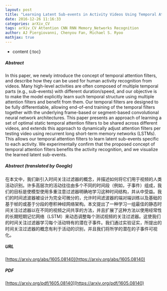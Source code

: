```yaml
---
layout: post
title: "Learning Latent Sub-events in Activity Videos Using Temporal Attention Filters"
date: 2016-12-26 11:16:33
categories: arXiv_CV
tags: arXiv_CV Attention CNN RNN Memory_Networks Recognition
author: AJ Piergiovanni, Chenyou Fan, Michael S. Ryoo
mathjax: true
---
```


* content
{:toc}

##### Abstract
In this paper, we newly introduce the concept of temporal attention filters, and describe how they can be used for human activity recognition from videos. Many high-level activities are often composed of multiple temporal parts (e.g., sub-events) with different duration/speed, and our objective is to make the model explicitly learn such temporal structure using multiple attention filters and benefit from them. Our temporal filters are designed to be fully differentiable, allowing end-of-end training of the temporal filters together with the underlying frame-based or segment-based convolutional neural network architectures. This paper presents an approach of learning a set of optimal static temporal attention filters to be shared across different videos, and extends this approach to dynamically adjust attention filters per testing video using recurrent long short-term memory networks (LSTMs). This allows our temporal attention filters to learn latent sub-events specific to each activity. We experimentally confirm that the proposed concept of temporal attention filters benefits the activity recognition, and we visualize the learned latent sub-events.

##### Abstract (translated by Google)
在本文中，我们新引入时间关注过滤器的概念，并描述如何将它们用于视频的人类活动识别。许多高层次的活动往往由多个不同的时间段（例如，子事件）组成，我们的目标是使模型使用多重注意过滤器明确地学习这种时间结构，并从中受益。我们的时间滤波器被设计为完全可微分的，允许时间滤波器的端对端训练以及基础的基于帧的或基于分段的卷积神经网络架构。本文提出了一种学习一组最佳的静态时间关注过滤器以在不同的视频之间共享的方法，并且扩展了这种方法以使用经常性的长期短期记忆网络（LSTM）来动态调整每个测试视频的关注过滤器。这使我们的时间关注过滤器学习每个活动特有的潜在子事件。我们通过实验证实，所提出的时间关注过滤器的概念有利于活动的识别，并且我们将所学的潜在的子事件可视化。

##### URL
[https://arxiv.org/abs/1605.08140](https://arxiv.org/abs/1605.08140)

##### PDF
[https://arxiv.org/pdf/1605.08140](https://arxiv.org/pdf/1605.08140)

